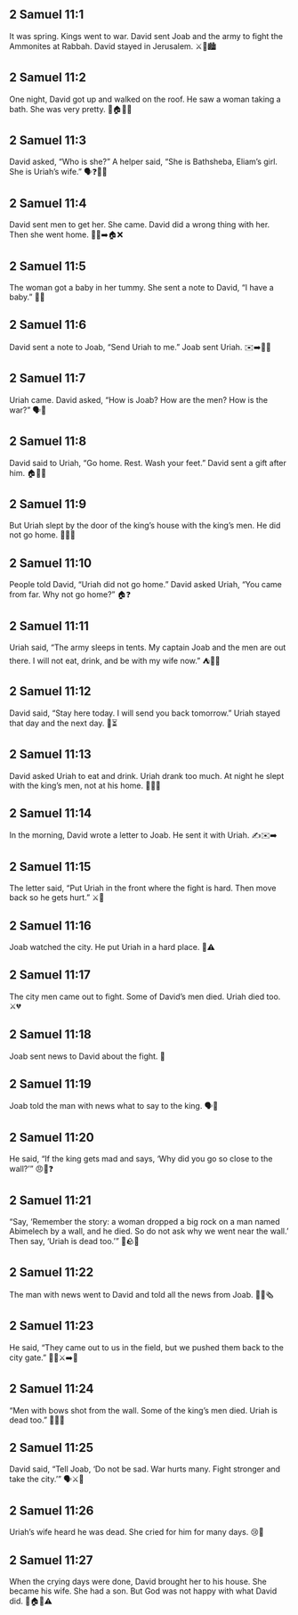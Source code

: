 ## 2 Samuel 11:1
It was spring. Kings went to war. David sent Joab and the army to fight the Ammonites at Rabbah. David stayed in Jerusalem. ⚔️🏰🏙️
## 2 Samuel 11:2
One night, David got up and walked on the roof. He saw a woman taking a bath. She was very pretty. 🌙🏠👀🛁
## 2 Samuel 11:3
David asked, “Who is she?” A helper said, “She is Bathsheba, Eliam’s girl. She is Uriah’s wife.” 🗣️❓👩‍🦰
## 2 Samuel 11:4
David sent men to get her. She came. David did a wrong thing with her. Then she went home. 🚶‍♀️➡️🏠❌
## 2 Samuel 11:5
The woman got a baby in her tummy. She sent a note to David, “I have a baby.” 🤰📩
## 2 Samuel 11:6
David sent a note to Joab, “Send Uriah to me.” Joab sent Uriah. ✉️➡️👨‍✈️
## 2 Samuel 11:7
Uriah came. David asked, “How is Joab? How are the men? How is the war?” 🗣️🤝
## 2 Samuel 11:8
David said to Uriah, “Go home. Rest. Wash your feet.” David sent a gift after him. 🏠🛁🎁
## 2 Samuel 11:9
But Uriah slept by the door of the king’s house with the king’s men. He did not go home. 🚪😴👥
## 2 Samuel 11:10
People told David, “Uriah did not go home.” David asked Uriah, “You came from far. Why not go home?” 🏠❓
## 2 Samuel 11:11
Uriah said, “The army sleeps in tents. My captain Joab and the men are out there. I will not eat, drink, and be with my wife now.” ⛺🍞🚫
## 2 Samuel 11:12
David said, “Stay here today. I will send you back tomorrow.” Uriah stayed that day and the next day. 📅⏳
## 2 Samuel 11:13
David asked Uriah to eat and drink. Uriah drank too much. At night he slept with the king’s men, not at his home. 🍞🥤🌙
## 2 Samuel 11:14
In the morning, David wrote a letter to Joab. He sent it with Uriah. ✍️✉️➡️
## 2 Samuel 11:15
The letter said, “Put Uriah in the front where the fight is hard. Then move back so he gets hurt.” ⚔️📜
## 2 Samuel 11:16
Joab watched the city. He put Uriah in a hard place. 🏰⚠️
## 2 Samuel 11:17
The city men came out to fight. Some of David’s men died. Uriah died too. ⚔️💔
## 2 Samuel 11:18
Joab sent news to David about the fight. 📨
## 2 Samuel 11:19
Joab told the man with news what to say to the king. 🗣️📝
## 2 Samuel 11:20
He said, “If the king gets mad and says, ‘Why did you go so close to the wall?’” 😠🏰❓
## 2 Samuel 11:21
“Say, ‘Remember the story: a woman dropped a big rock on a man named Abimelech by a wall, and he died. So do not ask why we went near the wall.’ Then say, ‘Uriah is dead too.’” 🧱🪨💀
## 2 Samuel 11:22
The man with news went to David and told all the news from Joab. 🚶‍♂️🗞️
## 2 Samuel 11:23
He said, “They came out to us in the field, but we pushed them back to the city gate.” 🏃‍♂️⚔️➡️🚪
## 2 Samuel 11:24
“Men with bows shot from the wall. Some of the king’s men died. Uriah is dead too.” 🏹🧱💔
## 2 Samuel 11:25
David said, “Tell Joab, ‘Do not be sad. War hurts many. Fight stronger and take the city.’” 🗣️⚔️💪
## 2 Samuel 11:26
Uriah’s wife heard he was dead. She cried for him for many days. 😢🖤
## 2 Samuel 11:27
When the crying days were done, David brought her to his house. She became his wife. She had a son. But God was not happy with what David did. 👰🏠👶⚠️
